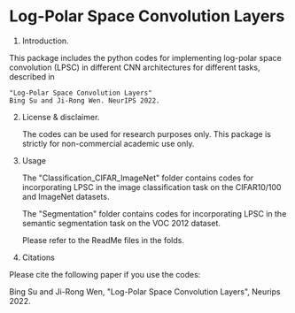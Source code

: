 # Log-Polar Space Convolution Layers

1. Introduction.

This package includes the python codes for implementing log-polar space convolution (LPSC) in different CNN architectures for different tasks, described in

	"Log-Polar Space Convolution Layers"
	Bing Su and Ji-Rong Wen. NeurIPS 2022.


2. License & disclaimer.

    The codes can be used for research purposes only. This package is strictly for non-commercial academic use only.


3. Usage

	The "Classification_CIFAR_ImageNet" folder contains codes for incorporating LPSC in the image classification task on the CIFAR10/100 and ImageNet datasets.

	The "Segmentation" folder contains codes for incorporating LPSC in the semantic segmentation task on the VOC 2012 dataset.

	Please refer to the ReadMe files in the folds.


4. Citations

Please cite the following paper if you use the codes:

Bing Su and Ji-Rong Wen, "Log-Polar Space Convolution Layers", Neurips 2022.
